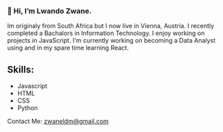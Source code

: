 ### 👋 Hi, I’m Lwando Zwane.

Im originaly from South Africa but I now live in Vienna, Austria. I recently completed a Bachalors in Information Technology. I enjoy working on projects in JavaScript. I'm currently working on becoming a Data Analyst using and in my spare time learning React.

## Skills: 
- Javascript
- HTML
- CSS
- Python

Contact Me: zwaneldm@gmail.com



<!---
zwaneldmz/zwaneldmz is a ✨ special ✨ repository because its `README.md` (this file) appears on your GitHub profile.
You can click the Preview link to take a look at your changes.
--->
